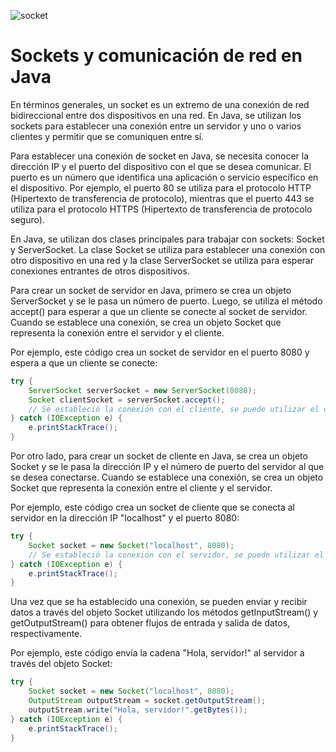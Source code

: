 ![socket](https://user-images.githubusercontent.com/75398496/233703090-000d5b1c-0c52-4bf7-9a5f-68e0b86ac2df.png)

# Sockets y comunicación de red en Java

En términos generales, un socket es un extremo de una conexión de red bidireccional entre dos dispositivos en una red. En Java, se utilizan los sockets para establecer una conexión entre un servidor y uno o varios clientes y permitir que se comuniquen entre sí.

Para establecer una conexión de socket en Java, se necesita conocer la dirección IP y el puerto del dispositivo con el que se desea comunicar. El puerto es un número que identifica una aplicación o servicio específico en el dispositivo. Por ejemplo, el puerto 80 se utiliza para el protocolo HTTP (Hipertexto de transferencia de protocolo), mientras que el puerto 443 se utiliza para el protocolo HTTPS (Hipertexto de transferencia de protocolo seguro).

En Java, se utilizan dos clases principales para trabajar con sockets: Socket y ServerSocket. La clase Socket se utiliza para establecer una conexión con otro dispositivo en una red y la clase ServerSocket se utiliza para esperar conexiones entrantes de otros dispositivos.

Para crear un socket de servidor en Java, primero se crea un objeto ServerSocket y se le pasa un número de puerto. Luego, se utiliza el método accept() para esperar a que un cliente se conecte al socket de servidor. Cuando se establece una conexión, se crea un objeto Socket que representa la conexión entre el servidor y el cliente.

Por ejemplo, este código crea un socket de servidor en el puerto 8080 y espera a que un cliente se conecte:

```java
try {
    ServerSocket serverSocket = new ServerSocket(8080);
    Socket clientSocket = serverSocket.accept();
    // Se estableció la conexión con el cliente, se puede utilizar el objeto Socket para enviar y recibir datos
} catch (IOException e) {
    e.printStackTrace();
}
```

Por otro lado, para crear un socket de cliente en Java, se crea un objeto Socket y se le pasa la dirección IP y el número de puerto del servidor al que se desea conectarse. Cuando se establece una conexión, se crea un objeto Socket que representa la conexión entre el cliente y el servidor.

Por ejemplo, este código crea un socket de cliente que se conecta al servidor en la dirección IP "localhost" y el puerto 8080:

```java
try {
    Socket socket = new Socket("localhost", 8080);
    // Se estableció la conexión con el servidor, se puede utilizar el objeto Socket para enviar y recibir datos
} catch (IOException e) {
    e.printStackTrace();
}
```

Una vez que se ha establecido una conexión, se pueden enviar y recibir datos a través del objeto Socket utilizando los métodos getInputStream() y getOutputStream() para obtener flujos de entrada y salida de datos, respectivamente.

Por ejemplo, este código envía la cadena "Hola, servidor!" al servidor a través del objeto Socket:

```java
try {
    Socket socket = new Socket("localhost", 8080);
    OutputStream outputStream = socket.getOutputStream();
    outputStream.write("Hola, servidor!".getBytes());
} catch (IOException e) {
    e.printStackTrace();
}
```
